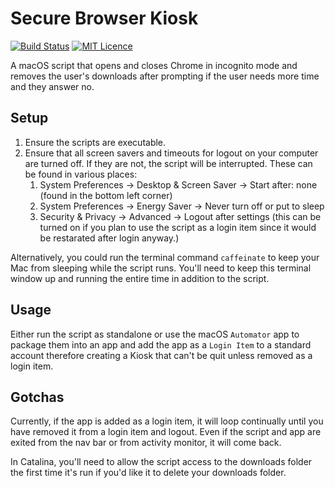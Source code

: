 # Secure Browser Kiosk

[![Build Status](https://travis-ci.org/Justintime50/secure-browser-kiosk.svg?branch=master)](https://travis-ci.org/Justintime50/secure-browser-kiosk)
[![MIT Licence](https://badges.frapsoft.com/os/mit/mit.svg?v=103)](https://opensource.org/licenses/mit-license.php)

A macOS script that opens and closes Chrome in incognito mode and removes the user's downloads after prompting if the user needs more time and they answer no.

## Setup
1. Ensure the scripts are executable.
2. Ensure that all screen savers and timeouts for logout on your computer are turned off. If they are not, the script will be interrupted. These can be found in various places:
   1. System Preferences -> Desktop & Screen Saver -> Start after: none (found in the bottom left corner)
   2. System Preferences -> Energy Saver -> Never turn off or put to sleep
   3. Security & Privacy -> Advanced -> Logout after settings (this can be turned on if you plan to use the script as a login item since it would be restarated after login anyway.)

Alternatively, you could run the terminal command `caffeinate` to keep your Mac from sleeping while the script runs. You'll need to keep this terminal window up and running the entire time in addition to the script.

## Usage
Either run the script as standalone or use the macOS `Automator` app to package them into an app and add the app as a `Login Item` to a standard account therefore creating a Kiosk that can't be quit unless removed as a login item.

## Gotchas
Currently, if the app is added as a login item, it will loop continually until you have removed it from a login item and logout. Even if the script and app are exited from the nav bar or from activity monitor, it will come back.

In Catalina, you'll need to allow the script access to the downloads folder the first time it's run if you'd like it to delete your downloads folder.
